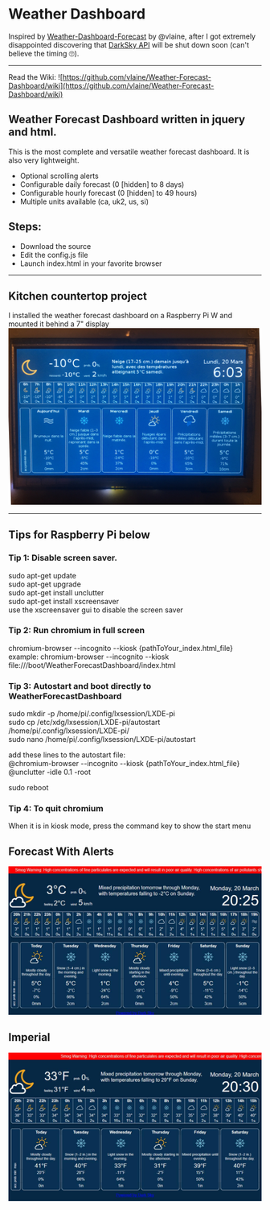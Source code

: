 # Weather Dashboard

Inspired by [Weather-Dashboard-Forecast](https://github.com/vlaine/Weather-Forecast-Dashboard) by @vlaine, after I got extremely disappointed discovering that [DarkSky API](https://darksky.net/dev) will be shut down soon (can't believe the timing 🙄).

---

Read the Wiki: ![https://github.com/vlaine/Weather-Forecast-Dashboard/wiki](https://github.com/vlaine/Weather-Forecast-Dashboard/wiki)

## Weather Forecast Dashboard written in jquery and html.
This is the most complete and versatile weather forecast dashboard.  It is also very lightweight.  
- Optional scrolling alerts  
- Configurable daily forecast (0 [hidden] to 8 days)  
- Configurable hourly forecast (0 [hidden] to 49 hours)  
- Multiple units available (ca, uk2, us, si)  

## Steps:
- Download the source  
- Edit the config.js file  
- Launch index.html in your favorite browser  

***
## Kitchen countertop project
I installed the weather forecast dashboard on a Raspberry Pi W and mounted it behind a 7" display
![Raspberry Pi Zero W with a 7in Screen](https://github.com/vlaine/Weather-Forecast-Dashboard/blob/master/screehshots/Raspberry%20Pi%20Zero%20W%20with%20a%207in%20Screen.JPG?raw=true)

***

## Tips for Raspberry Pi below

### Tip 1: Disable screen saver.

sudo apt-get update  
sudo apt-get upgrade  
sudo apt-get install unclutter  
sudo apt-get install xscreensaver  
use the xscreensaver gui to disable the screen saver

### Tip 2: Run chromium in full screen

chromium-browser --incognito --kiosk {pathToYour_index.html_file}  
example: chromium-browser --incognito --kiosk file:///boot/WeatherForecastDashboard/index.html

### Tip 3: Autostart and boot directly to WeatherForecastDashboard

sudo mkdir -p /home/pi/.config/lxsession/LXDE-pi  
sudo cp /etc/xdg/lxsession/LXDE-pi/autostart /home/pi/.config/lxsession/LXDE-pi/  
sudo nano /home/pi/.config/lxsession/LXDE-pi/autostart  

add these lines to the autostart file:  
@chromium-browser --incognito --kiosk {pathToYour_index.html_file}  
@unclutter -idle 0.1 -root  

sudo reboot

### Tip 4: To quit chromium 
When it is in kiosk mode, press the command key to show the start menu

## Forecast With Alerts
![Forecast With Alerts](https://github.com/vlaine/Weather-Forecast-Dashboard/blob/master/screehshots/600x1024_1.jpg?raw=true)

## Imperial
![Imperial](https://github.com/vlaine/Weather-Forecast-Dashboard/blob/master/screehshots/imperial.jpg?raw=true)
